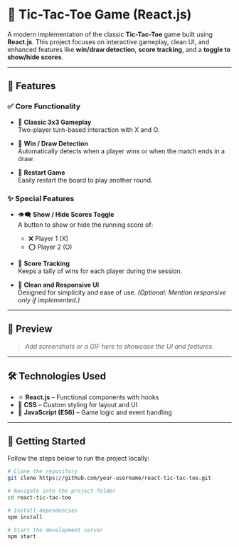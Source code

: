 # 🎯 Tic-Tac-Toe Game (React.js)

A modern implementation of the classic **Tic-Tac-Toe** game built using **React.js**. This project focuses on interactive gameplay, clean UI, and enhanced features like **win/draw detection**, **score tracking**, and a **toggle to show/hide scores**.

---

## 🚀 Features

### ✅ Core Functionality

- 🧩 **Classic 3x3 Gameplay**  
  Two-player turn-based interaction with X and O.

- 🧠 **Win / Draw Detection**  
  Automatically detects when a player wins or when the match ends in a draw.

- 🔄 **Restart Game**  
  Easily restart the board to play another round.

### ✨ Special Features

- 👁️‍🗨️ **Show / Hide Scores Toggle**  
  A button to show or hide the running score of:
  - ❌ Player 1 (X)
  - ⭕ Player 2 (O)

- 🧮 **Score Tracking**  
  Keeps a tally of wins for each player during the session.

- 💅 **Clean and Responsive UI**  
  Designed for simplicity and ease of use. *(Optional: Mention responsive only if implemented.)*

---

## 📸 Preview

> _Add screenshots or a GIF here to showcase the UI and features._

---

## 🛠️ Technologies Used

- ⚛️ **React.js** – Functional components with hooks  
- 🎨 **CSS** – Custom styling for layout and UI  
- 🧠 **JavaScript (ES6)** – Game logic and event handling

---

## 📂 Getting Started

Follow the steps below to run the project locally:

```bash
# Clone the repository
git clone https://github.com/your-username/react-tic-tac-toe.git

# Navigate into the project folder
cd react-tic-tac-toe

# Install dependencies
npm install

# Start the development server
npm start

